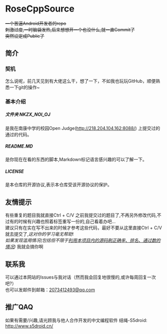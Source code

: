 # RoseCppSource
~~一个苦逼Android开发者的repo~~  
~~刺激过度,一时脑袋发热,后来想想开一个也没什么,就一直Commit了~~    
~~突然设定成Public了~~  
## 简介  
### 契机  
  怎么说呢，前几天见到有大佬这么干，想了一下，不如我也玩玩GitHub，顺便熟悉一下git的操作~  
### 基本介绍  
##### 文件夹 NKZX_NOI_OJ
  是我在南康中学的校园Open Judge(http://218.204.104.162:8088/) 上提交过的通过的代码。 
##### README.MD
  是你现在在看的东西的脚本,Markdown标记语言感兴趣的可以了解一下。  
##### LICENSE
  是本仓库的开源协议,表示本仓库受该开源协议的保护。
## 友情提示
  有些重复的题目我就直接Ctrl + C/V 之前我提交过的题目了,不再另外修改代码,不过有的时候有兴趣也照着标签重写一份的,自己看着办吧...  
  建议只有在实在写不出来的时候才参考这些代码，最好不要从这里直接Ctrl + C/V就去提交了,*这对你的学习毫无帮助*!  
  *如果发现滥用情况(包括但不限于<u>利用本项目内的源码刷正确率、排名、通过数的情况</u>)*  我就会搞你啊  
## 联系我
  可以通过本网站的Issues与我对话（然而我会回复地很慢的,或许每周回复一次吧?）  
  也可以发邮件到邮箱：2073412493@qq.com  
## 推广QAQ  
  如果有需要/兴趣,请光顾我与他人合作开发的中文编程软件 结绳-S5droid:  
  <u>http://www.s5droid.cn/</u>
